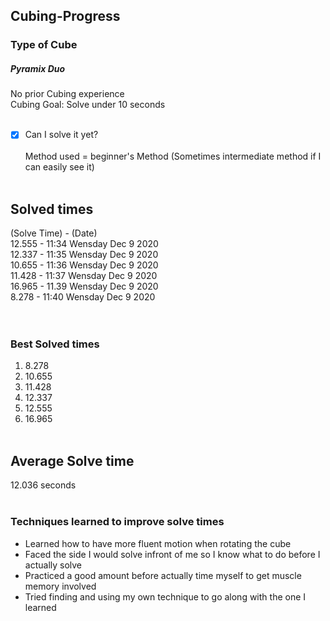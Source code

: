 ## Cubing-Progress
### Type of Cube
##### Pyramix Duo
No prior Cubing experience<br>
Cubing Goal: Solve under 10 seconds<br><br>

- [x] Can I solve it yet?<br><br>
Method used = beginner's Method (Sometimes intermediate method if I can easily see it)<br><br>

## Solved times
(Solve Time) - (Date)<br>
12.555 - 11:34 Wensday Dec 9 2020<br>
12.337 - 11:35 Wensday Dec 9 2020<br>
10.655 - 11:36 Wensday Dec 9 2020<br>
11.428 - 11:37 Wensday Dec 9 2020<br>
16.965 - 11.39 Wensday Dec 9 2020<br>
8.278  - 11:40 Wensday Dec 9 2020<br>
<br><br>
### Best Solved times
1. 8.278
2. 10.655
3. 11.428
4. 12.337
5. 12.555
6. 16.965
<br><br>
## Average Solve time
12.036 seconds
<br><br>
### Techniques learned to improve solve times
* Learned how to have more fluent motion when rotating the cube<br>
* Faced the side I would solve infront of me so I know what to do before I actually solve<br>
* Practiced a good amount before actually time myself to get muscle memory involved<br>
* Tried finding and using my own technique to go along with the one I learned<br>
